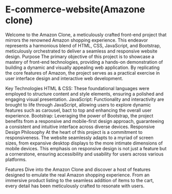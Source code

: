 # E-commerce-website(Amazone clone)
Welcome to the Amazon Clone, a meticulously crafted front-end project that mirrors the renowned Amazon shopping experience. This endeavor represents a harmonious blend of HTML, CSS, JavaScript, and Bootstrap, meticulously orchestrated to deliver a seamless and responsive website design.
Purpose
The primary objective of this project is to showcase a mastery of front-end technologies, providing a hands-on demonstration of building a dynamic and visually appealing web application. By replicating the core features of Amazon, the project serves as a practical exercise in user interface design and interactive web development.

Key Technologies
HTML & CSS: These foundational languages were employed to structure content and style elements, ensuring a polished and engaging visual presentation.
JavaScript: Functionality and interactivity are brought to life through JavaScript, allowing users to explore dynamic features such as carousel, bact to top and enhancing the overall user experience.
Bootstrap: Leveraging the power of Bootstrap, the project benefits from a responsive and mobile-first design approach, guaranteeing a consistent and intuitive interface across diverse devices.
Responsive Design Philosophy
At the heart of this project is a commitment to responsiveness. The website seamlessly adapts to a myriad of screen sizes, from expansive desktop displays to the more intimate dimensions of mobile devices. This emphasis on responsive design is not just a feature but a cornerstone, ensuring accessibility and usability for users across various platforms.

Features
Dive into the Amazon Clone and discover a host of features designed to emulate the real Amazon shopping experience. From an immersive product listing to the seamless addition of items to the cart, every detail has been meticulously crafted to resonate with users.
